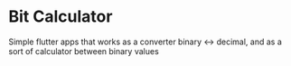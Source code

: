 # Bit Calculator

Simple flutter apps that works as a converter binary <-> decimal, and as a sort of calculator between binary values
